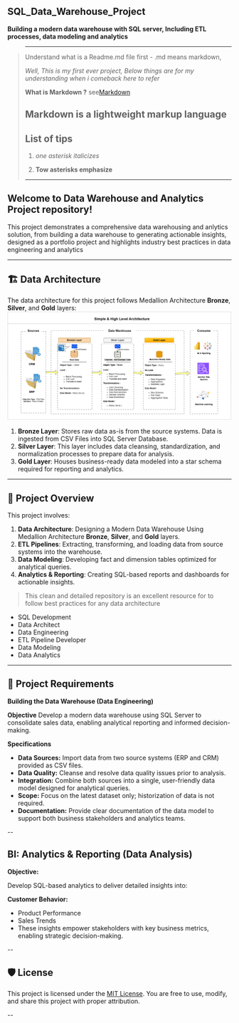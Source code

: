 ## SQL_Data_Warehouse_Project
**Building a modern data warehouse with SQL server, Including ETL processes, data modeling and analytics**
>-----

>Understand what is a Readme.md file first - .md means markdown,
>
>*Well, This is my first ever project, Below things are for my understanding when i comeback here to refer*
>
>**What is Markdown ?**
>see[Markdown](www.markdownlink.com)
>
>Markdown is a lightweight markup language
>-----
>
>## List of tips
>1. *one asterisk italicizes*
>
>2. **Tow asterisks emphasize**
>-----

## Welcome to **Data Warehouse and Analytics Project** repository!

This project demonstrates a comprehensive data warehousing and anlytics solution, 
from building a data warehouse to generating actionable insights, 
designed as a portfolio project and highlights industry best practices in data engineering and analytics

---

## 🏗️ Data Architecture

The data architecture for this project follows Medallion Architecture **Bronze**, **Silver**, and **Gold** layers:
![Data Architecture](https://github.com/shakthiprasadronad/sql_data_warehouse_project/blob/main/docs/DWH_Medallion_Structure.png)

1. **Bronze Layer**: Stores raw data as-is from the source systems. Data is ingested from CSV Files into SQL Server Database.
2. **Silver Layer**: This layer includes data cleansing, standardization, and normalization processes to prepare data for analysis.
3. **Gold Layer**: Houses business-ready data modeled into a star schema required for reporting and analytics.

---


## 📖 Project Overview

This project involves:

1. **Data Architecture**: Designing a Modern Data Warehouse Using Medallion Architecture **Bronze**, **Silver**, and **Gold** layers.
2. **ETL Pipelines**: Extracting, transforming, and loading data from source systems into the warehouse.
3. **Data Modeling**: Developing fact and dimension tables optimized for analytical queries.
4. **Analytics & Reporting**: Creating SQL-based reports and dashboards for actionable insights.
>
>This clean and detailed repository is an excellent resource for to follow best practices for any data architecture
>
- SQL Development
- Data Architect
- Data Engineering  
- ETL Pipeline Developer  
- Data Modeling  
- Data Analytics  

---

## 🚀 Project Requirements

**Building the Data Warehouse (Data Engineering)**

**Objective**
Develop a modern data warehouse using SQL Server to consolidate sales data, enabling analytical reporting and informed decision-making.

**Specifications**
- **Data Sources:** Import data from two source systems (ERP and CRM) provided as CSV files.
- **Data Quality:** Cleanse and resolve data quality issues prior to analysis.
- **Integration:** Combine both sources into a single, user-friendly data model designed for analytical queries.
- **Scope:** Focus on the latest dataset only; historization of data is not required.
- **Documentation:** Provide clear documentation of the data model to support both business stakeholders and analytics teams.

--

## BI: Analytics & Reporting (Data Analysis)

**Objective:**

Develop SQL-based analytics to deliver detailed insights into:

**Customer Behavior:**

- Product Performance
- Sales Trends
- These insights empower stakeholders with key business metrics, enabling strategic decision-making.

--

## 🛡️ License

This project is licensed under the [MIT License](LICENSE). You are free to use, modify, and share this project with proper attribution.

--


